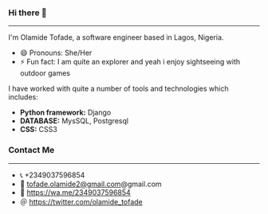 ### Hi there 👋

<!--
**olamide234/olamide234** is a ✨ _special_ ✨ repository because its `README.md` (this file) appears on your GitHub profile.

Here are some ideas to get you started:

- 🔭 I’m currently working on ...
- 🌱 I’m currently learning ...
- 👯 I’m looking to collaborate on ...
- 🤔 I’m looking for help with ...
- 💬 Ask me about ...
- 📫 How to reach me: ...
- 😄 Pronouns: ...
- ⚡ Fun fact: ...
-->
<hr/>
I'm Olamide Tofade, a software engineer based in Lagos, Nigeria.

- 😄 Pronouns: She/Her
- ⚡ Fun fact: I am quite an explorer and yeah i enjoy sightseeing with outdoor games

<p>I have worked with quite a number of tools and technologies which includes:</p>

- <strong>Python framework:</strong> Django 
- <strong>DATABASE:</strong> MysSQL, Postgresql
- <strong>CSS:</strong> CSS3


### Contact Me
<hr/>

- 📞 +2349037596854
- 📧 tofade.olamide2@gmail.com@gmail.com
- 💬 https://wa.me/2349037596854
- ＠ https://twitter.com/olamide_tofade
